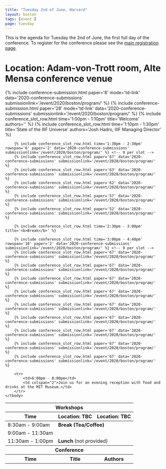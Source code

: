 ```yaml
---
title: "Tuesday 2nd of June, Harvard"
layout: boston
tags: [event ]
page: tuesday
---
```


This is the agenda for Tuesday the 2nd of June, the first full day of the conference. To register for the conference please see the [main registration page][registration].

# Location: Adam-von-Trott room, Alte Mensa conference venue
<table class="api-table">
    <thead>
        <tr>
            <th colspan="3">Workshops</th>
        </tr>
        <tr>
            <th>Time</th>
            <th>Location: TBC</th>
            <th>Location: TBC</th>
        </tr>
    </thead>
    <tbody>
        <tr>
            <td>8:30am - 9:00am</td>
            <td colspan="2"><b>Break (Tea/Coffee)</b></td>
        </tr>    
        <tr>
            <td>9:00am - 11:30am</td>
            {% include conference-submission.html paper='8' mode='td-link' data='2020-conference-submissions' submissionlink='/event/2020/boston/program/' %}
            {% include conference-submission.html paper='28' mode='td-link' data='2020-conference-submissions' submissionlink='/event/2020/boston/program/' %}
        </tr>
        <tr>
            <td>11:30am - 1:00pm</td>
            <td colspan="2"><b>Lunch</b> (not provided)</td>
        </tr>    
    </tbody>
    <tbody>
        <tr>
            <th colspan="3">Conference</th>
        </tr>
        <tr>
            <th rowspan="1">Time</th>
            <th colspan="1">Title</th>
            <th colspan="1">Authors</th>
        </tr>
        {% include conference_slot_row.html time='1:00pm - 1:10pm' title='Welcome' authors='' %}
        {% include conference_slot_row.html time='1:10pm - 1:30pm' title='State of the IIIF Universe' authors='Josh Hadro, IIIF Managing Director' %}

        {% include conference_slot_row.html time='1:30pm - 2:30pm' rowspan='6' paper='2' data='2020-conference-submissions' submissionlink='/event/2020/boston/program/' %} <!-- 9 per slot -->
        {% include conference_slot_row.html paper='67' data='2020-conference-submissions' submissionlink='/event/2020/boston/program/' %}
        {% include conference_slot_row.html paper='63' data='2020-conference-submissions' submissionlink='/event/2020/boston/program/' %}
        {% include conference_slot_row.html paper='62' data='2020-conference-submissions' submissionlink='/event/2020/boston/program/' %}
        {% include conference_slot_row.html paper='57' data='2020-conference-submissions' submissionlink='/event/2020/boston/program/' %}
        {% include conference_slot_row.html paper='52' data='2020-conference-submissions' submissionlink='/event/2020/boston/program/' %}

        {% include conference_slot_row.html time='2:30pm - 3:00pm' title='<b>Break</b>' %}

        {% include conference_slot_row.html time='3:00pm - 4:40pm' rowspan='10' paper='2' data='2020-conference-submissions' submissionlink='/event/2020/boston/program/' %} <!-- 9 per slot -->
        {% include conference_slot_row.html paper='67' data='2020-conference-submissions' submissionlink='/event/2020/boston/program/' %}
        {% include conference_slot_row.html paper='67' data='2020-conference-submissions' submissionlink='/event/2020/boston/program/' %}
        {% include conference_slot_row.html paper='67' data='2020-conference-submissions' submissionlink='/event/2020/boston/program/' %}
        {% include conference_slot_row.html paper='67' data='2020-conference-submissions' submissionlink='/event/2020/boston/program/' %}
        {% include conference_slot_row.html paper='67' data='2020-conference-submissions' submissionlink='/event/2020/boston/program/' %}
        {% include conference_slot_row.html paper='67' data='2020-conference-submissions' submissionlink='/event/2020/boston/program/' %}
        {% include conference_slot_row.html paper='67' data='2020-conference-submissions' submissionlink='/event/2020/boston/program/' %}
        {% include conference_slot_row.html paper='67' data='2020-conference-submissions' submissionlink='/event/2020/boston/program/' %}
        {% include conference_slot_row.html paper='67' data='2020-conference-submissions' submissionlink='/event/2020/boston/program/' %}

        <tr>
            <td>6:00pm - 8:00pm</td>
            <td colspan="2">Join us for an evening reception with food and drinks at the MIT Museum.</td>
        </tr>
    </tbody>
</table>

[registration]: https://www.eventbrite.co.uk/e/2020-iiif-annual-conference-tickets-92771629441
